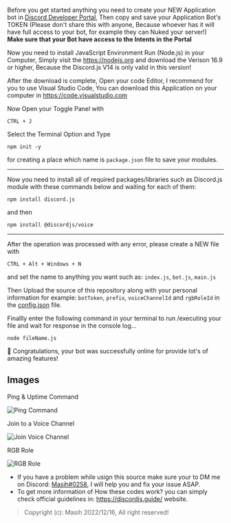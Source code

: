 Before you get started anything you need to create your NEW Application bot in [Discord Developer Portal](https://discord.com/developers/applications?new_application=true), Then copy and save your Application Bot's TOKEN (Please don't share this with anyone, Because whoever has it will have full access to your bot, for example they can Nuked your server!)
**Make sure that your Bot have access to the Intents in the Portal**

Now you need to install JavaScript Environment Run (Node.js) in your Computer, Simply visit the https://nodejs.org and download the Verison 16.9 or higher, Because the Discord.js V14 is only valid in this version!

After the download is complete, Open your code Editor, I recommend for you to use Visual Studio Code, You can download this Application on your computer in https://code.visualstudio.com

Now Open your Toggle Panel with
```
CTRL + J 
```
Select the Terminal Option and Type
```
npm init -y
```
for creating a place which name is `package.json` file to save your modules.

<hr>

Now you need to install all of required packages/libraries such as Discord.js module with these commands below and waiting for each of them:

```
npm install discord.js
```
and then
```
npm install @discordjs/voice
```

<hr>

After the operation was processed with any error, please create a NEW file with
```
CTRL + Alt + Windows + N
```
and set the name to anything you want such as: `index.js`, `bot.js`, `main.js`

Then Upload the source of this repository along with your personal information for example: `botToken`, `prefix`, `voiceChannelId` and `rgbRoleId` in the [config.json](https://github.com/Masihdeveloper/Creating-Discord-Bot/blob/main/config.json) file.

Finallly enter the following command in your terminal to run /executing your file and wait for response in the console log...
``` 
node fileName.js
```

🎉 Congratulations, your bot was successfully online for provide lot's of amazing features!



## Images
Ping & Uptime Command 

![Ping Command](https://github.com/Masihdeveloper/Creating-Discord-Bot/assets/100484009/e89b4627-4c00-43af-a0d5-b68ea2aac0f8)


Join to a Voice Channel 

![Join Voice Channel](https://github.com/Masihdeveloper/Creating-Discord-Bot/assets/100484009/1e96a076-da84-462d-af71-71b02b31fb92)


RGB Role 

![RGB Role](https://github.com/Masihdeveloper/Creating-Discord-Bot/assets/100484009/e4fa79c9-2271-4f8a-bd64-c56e98537ac7)


- If you have a problem while usign this source make sure your to DM me on Discord: [Masih#0258](https://discord.com/users/901765485341859911), I will help you and fix your issue ASAP.
- To get more information of How these codes work? you can simply check official guidelines in: https://discordjs.guide/ website.
> Copyright (c): Masih 2022/12/16, All right reserved!
